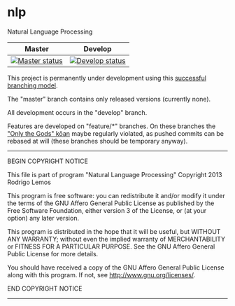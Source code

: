 nlp
===

Natural Language Processing

| Master                                              | Develop                                                |
| --------------------------------------------------- | ------------------------------------------------------ |
| [![Master status][master status]][master travis-ci] | [![Develop status][develop status]][develop travis-ci] |

This project is permanently under development using this [successful branching
model](http://nvie.com/posts/a-successful-git-branching-model/).

The "master" branch contains only released versions (currently none).

All development occurs in the "develop" branch.

Features are developed on "feature/\*" branches. On these branches the ["Only
the Gods" kōan](http://stevelosh.com/blog/2013/04/git-koans/#only-the-gods)
maybe regularly violated, as pushed commits can be rebased at will (these
branches should be temporary anyway).

[master status]: https://travis-ci.org/rslemos/nlp.png?branch=master
[master travis-ci]: https://travis-ci.org/rslemos/nlp

[develop status]: https://travis-ci.org/rslemos/nlp.png?branch=develop
[develop travis-ci]: https://travis-ci.org/rslemos/nlp

--------------------------------------------------------------------------------
  BEGIN COPYRIGHT NOTICE
  
  This file is part of program "Natural Language Processing"
  Copyright 2013  Rodrigo Lemos
  
  This program is free software: you can redistribute it and/or modify
  it under the terms of the GNU Affero General Public License as published by
  the Free Software Foundation, either version 3 of the License, or
  (at your option) any later version.
  
  This program is distributed in the hope that it will be useful,
  but WITHOUT ANY WARRANTY; without even the implied warranty of
  MERCHANTABILITY or FITNESS FOR A PARTICULAR PURPOSE.  See the
  GNU Affero General Public License for more details.
  
  You should have received a copy of the GNU Affero General Public License
  along with this program.  If not, see <http://www.gnu.org/licenses/>.
  
  END COPYRIGHT NOTICE

--------------------------------------------------------------------------------
